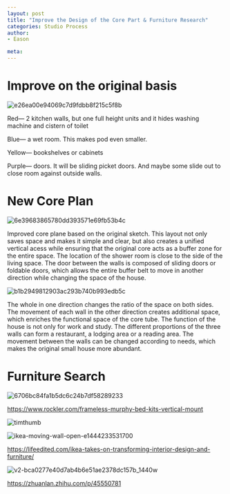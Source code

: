 ```yaml
---
layout: post
title: "Improve the Design of the Core Part & Furniture Research"
categories: Studio Process
author:
- Eason

meta:
---
```


# Improve on the original basis

![e26ea00e94069c7d9fdbb8f215c5f8b](https://user-images.githubusercontent.com/90549907/135272298-4fc10f72-3f0d-4e83-8469-897fa4064378.jpg)

Red— 2 kitchen walls, but one full height units and it hides washing machine and cistern of toilet 

Blue— a wet room. This makes pod even smaller. 

Yellow— bookshelves or cabinets

Purple— doors. It will be sliding picket doors. And maybe some slide out to close room against outside walls.

# New Core Plan

![6e39683865780dd393571e69fb53b4c](https://user-images.githubusercontent.com/90549907/135272900-c41cf93e-b722-49b1-b816-9302dffe2c82.jpg)

Improved core plane based on the original sketch. This layout not only saves space and makes it simple and clear, but also creates a unified vertical acess while ensuring that the original core acts as a buffer zone for the entire space. The location of the shower room is close to the side of the living space. The door between the walls is composed of sliding doors or foldable doors, which allows the entire buffer belt to move in another direction while changing the space of the house.

![b1b2949812903ac293b740b993edb5c](https://user-images.githubusercontent.com/90549907/135273734-172be57c-bda2-49c2-bbc9-03f052f3e9ef.jpg)

The whole in one direction changes the ratio of the space on both sides. The movement of each wall in the other direction creates additional space, which enriches the functional space of the core tube. The function of the house is not only for work and study. The different proportions of the three walls can form a restaurant, a lodging area or a reading area. The movement between the walls can be changed according to needs, which makes the original small house more abundant.

# Furniture Search

![6706bc84fa1b5dc6c24b7df58289233](https://user-images.githubusercontent.com/90549907/135275109-5c0fbb26-8546-4436-9c48-1074ee1ded7c.jpg)

https://www.rockler.com/frameless-murphy-bed-kits-vertical-mount

![timthumb](https://user-images.githubusercontent.com/90549907/135275529-ea6c3793-e864-47cf-b325-deafb04aa6be.jpg)

![ikea-moving-wall-open-e1444233531700](https://user-images.githubusercontent.com/90549907/135275455-9b86e48e-3172-439a-ae1a-567673435ebd.jpg)

https://lifeedited.com/ikea-takes-on-transforming-interior-design-and-furniture/

![v2-bca0277e40d7ab4b6e51ae2378dc157b_1440w](https://user-images.githubusercontent.com/90549907/135275767-f5bd2e31-236f-4e97-8cd4-3c450275f341.jpg)

https://zhuanlan.zhihu.com/p/45550781





